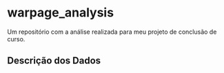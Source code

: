 # warpage_analysis
Um repositório com a análise realizada para meu projeto de conclusão de curso. 

## Descrição dos Dados

<!--stackedit_data:
eyJoaXN0b3J5IjpbMTIwOTUxNjU5XX0=
-->